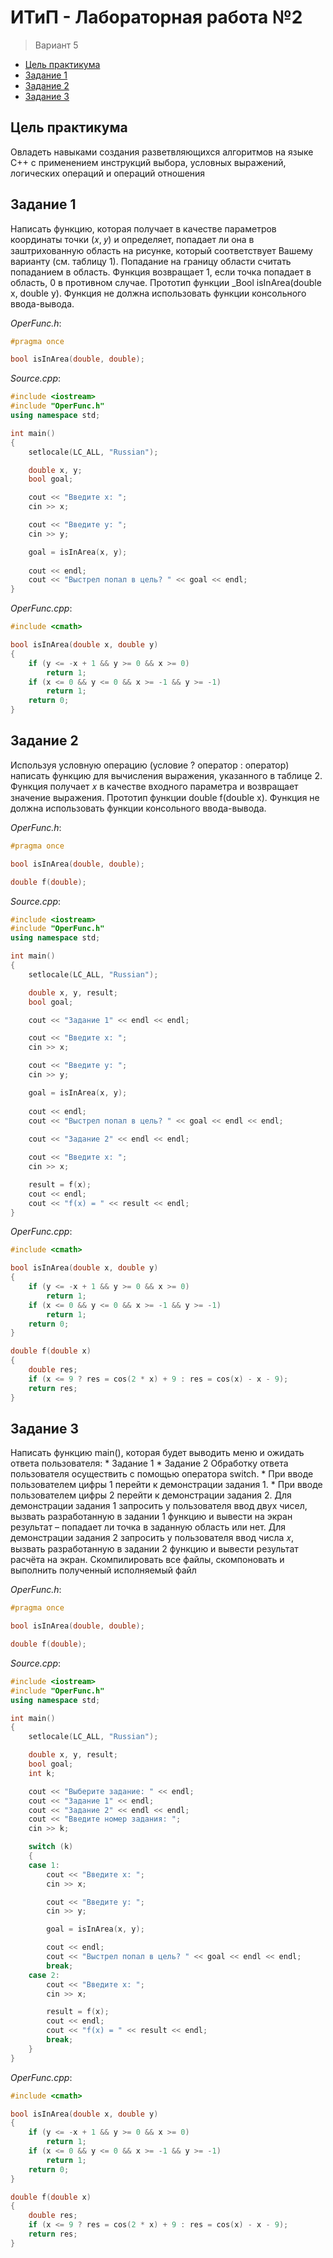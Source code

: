 # ИТиП - Лабораторная работа №2

> Вариант 5

* [Цель практикума](#Цель-практикума)
* [Задание 1](#Задание-1)
* [Задание 2](#Задание-2)
* [Задание 3](#Задание-3)

## Цель практикума

Овладеть навыками создания разветвляющихся алгоритмов на языке C++ с применением инструкций выбора,
условных выражений, логических операций и операций отношения

## Задание 1

Написать функцию, которая получает в качестве параметров координаты точки (𝑥, 𝑦) и определяет, попадает ли она в заштрихованную
область на рисунке, который соответствует Вашему варианту (см. таблицу 1). Попадание на границу области считать попаданием в область.
Функция возвращает 1, если точка попадает в область, 0 в противном случае. Прототип функции _Bool isInArea(double x, double y).
Функция не должна использовать функции консольного ввода-вывода.

*OperFunc.h*:
```c++
#pragma once

bool isInArea(double, double);
```

*Source.cpp*:
```c++
#include <iostream>
#include "OperFunc.h"
using namespace std;

int main()
{
	setlocale(LC_ALL, "Russian");

	double x, y;
	bool goal;

	cout << "Введите х: ";
	cin >> x;

	cout << "Введите y: ";
	cin >> y;

	goal = isInArea(x, y);
	
	cout << endl;
	cout << "Выстрел попал в цель? " << goal << endl;
}
```

*OperFunc.cpp*:
```c++
#include <cmath>

bool isInArea(double x, double y)
{
	if (y <= -x + 1 && y >= 0 && x >= 0)
		return 1;
	if (x <= 0 && y <= 0 && x >= -1 && y >= -1)
		return 1;
	return 0;
}
```

## Задание 2

Используя условную операцию (условие ? оператор : оператор) написать функцию для вычисления выражения, указанного в таблице 2.
Функция получает 𝑥 в качестве входного параметра и возвращает значение выражения.
Прототип функции double f(double x).
Функция не должна использовать функции консольного ввода-вывода.

*OperFunc.h*:
```c++
#pragma once

bool isInArea(double, double);

double f(double);
```

*Source.cpp*:
```c++
#include <iostream>
#include "OperFunc.h"
using namespace std;

int main()
{
	setlocale(LC_ALL, "Russian");

	double x, y, result;
	bool goal;

	cout << "Задание 1" << endl << endl;

	cout << "Введите х: ";
	cin >> x;

	cout << "Введите y: ";
	cin >> y;

	goal = isInArea(x, y);
	
	cout << endl;
	cout << "Выстрел попал в цель? " << goal << endl << endl;
	
	cout << "Задание 2" << endl << endl;

	cout << "Введите x: ";
	cin >> x;

	result = f(x);
	cout << endl;
	cout << "f(x) = " << result << endl;
}
```

*OperFunc.cpp*:
```c++
#include <cmath>

bool isInArea(double x, double y)
{
	if (y <= -x + 1 && y >= 0 && x >= 0)
		return 1;
	if (x <= 0 && y <= 0 && x >= -1 && y >= -1)
		return 1;
	return 0;
}

double f(double x)
{
	double res;
	if (x <= 9 ? res = cos(2 * x) + 9 : res = cos(x) - x - 9);
	return res;
}
```

## Задание 3

Написать функцию main(), которая будет выводить меню и ожидать ответа пользователя:
	* Задание 1
	* Задание 2
Обработку ответа пользователя осуществить с помощью оператора switch.
	* При вводе пользователем цифры 1 перейти к демонстрации задания 1. 
	* При вводе пользователем цифры 2 перейти к демонстрации задания 2.
Для демонстрации задания 1 запросить у пользователя ввод двух чисел, вызвать разработанную в задании 1 функцию и вывести на экран результат – попадает ли точка в заданную область или нет.
Для демонстрации задания 2 запросить у пользователя ввод числа 𝑥, вызвать разработанную в задании 2 функцию и вывести результат расчёта на экран.
Скомпилировать все файлы, скомпоновать и выполнить полученный исполняемый файл

*OperFunc.h*:
```c++
#pragma once

bool isInArea(double, double);

double f(double);
```

*Source.cpp*:
```c++
#include <iostream>
#include "OperFunc.h"
using namespace std;

int main()
{
	setlocale(LC_ALL, "Russian");

	double x, y, result;
	bool goal;
	int k;

	cout << "Выберите задание: " << endl;
	cout << "Задание 1" << endl;
	cout << "Задание 2" << endl << endl;
	cout << "Введите номер задания: ";
	cin >> k;

	switch (k)
	{
	case 1:
		cout << "Введите х: ";
		cin >> x;

		cout << "Введите y: ";
		cin >> y;

		goal = isInArea(x, y);

		cout << endl;
		cout << "Выстрел попал в цель? " << goal << endl << endl;
		break;
	case 2:
		cout << "Введите x: ";
		cin >> x;

		result = f(x);
		cout << endl;
		cout << "f(x) = " << result << endl;
		break;
	}
}
```

*OperFunc.cpp*:
```c++
#include <cmath>

bool isInArea(double x, double y)
{
	if (y <= -x + 1 && y >= 0 && x >= 0)
		return 1;
	if (x <= 0 && y <= 0 && x >= -1 && y >= -1)
		return 1;
	return 0;
}

double f(double x)
{
	double res;
	if (x <= 9 ? res = cos(2 * x) + 9 : res = cos(x) - x - 9);
	return res;
}
```
